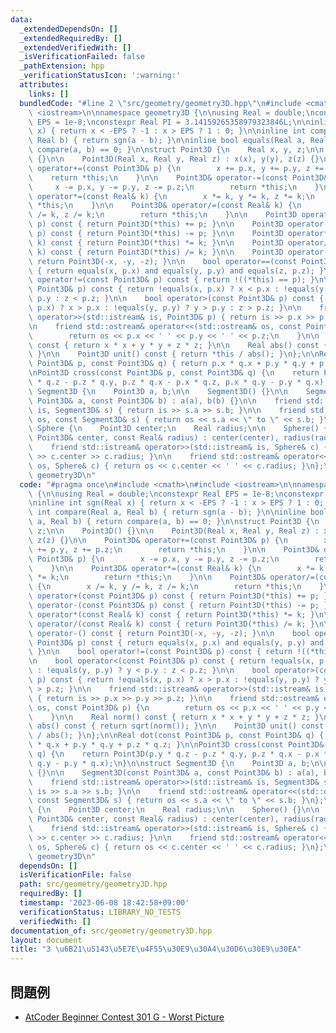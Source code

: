 ```yaml
---
data:
  _extendedDependsOn: []
  _extendedRequiredBy: []
  _extendedVerifiedWith: []
  _isVerificationFailed: false
  _pathExtension: hpp
  _verificationStatusIcon: ':warning:'
  attributes:
    links: []
  bundledCode: "#line 2 \"src/geometry/geometry3D.hpp\"\n#include <cmath>\n#include\
    \ <iostream>\n\nnamespace geometry3D {\n\nusing Real = double;\nconstexpr Real\
    \ EPS = 1e-8;\nconstexpr Real PI = 3.14159265358979323846L;\n\ninline int sgn(Real\
    \ x) { return x < -EPS ? -1 : x > EPS ? 1 : 0; }\n\ninline int compare(Real a,\
    \ Real b) { return sgn(a - b); }\n\ninline bool equals(Real a, Real b) { return\
    \ compare(a, b) == 0; }\n\nstruct Point3D {\n    Real x, y, z;\n\n    Point3D()\
    \ {}\n\n    Point3D(Real x, Real y, Real z) : x(x), y(y), z(z) {}\n\n    Point3D&\
    \ operator+=(const Point3D& p) {\n        x += p.x, y += p.y, z += p.z;\n    \
    \    return *this;\n    }\n\n    Point3D& operator-=(const Point3D& p) {\n   \
    \     x -= p.x, y -= p.y, z -= p.z;\n        return *this;\n    }\n\n    Point3D&\
    \ operator*=(const Real& k) {\n        x *= k, y *= k, z *= k;\n        return\
    \ *this;\n    }\n\n    Point3D& operator/=(const Real& k) {\n        x /= k, y\
    \ /= k, z /= k;\n        return *this;\n    }\n\n    Point3D operator+(const Point3D&\
    \ p) const { return Point3D(*this) += p; }\n\n    Point3D operator-(const Point3D&\
    \ p) const { return Point3D(*this) -= p; }\n\n    Point3D operator*(const Real&\
    \ k) const { return Point3D(*this) *= k; }\n\n    Point3D operator/(const Real&\
    \ k) const { return Point3D(*this) /= k; }\n\n    Point3D operator-() const {\
    \ return Point3D(-x, -y, -z); }\n\n    bool operator==(const Point3D& p) const\
    \ { return equals(x, p.x) and equals(y, p.y) and equals(z, p.z); }\n\n    bool\
    \ operator!=(const Point3D& p) const { return !((*this) == p); }\n\n    bool operator<(const\
    \ Point3D& p) const { return !equals(x, p.x) ? x < p.x : !equals(y, p.y) ? y <\
    \ p.y : z < p.z; }\n\n    bool operator>(const Point3D& p) const { return !equals(x,\
    \ p.x) ? x > p.x : !equals(y, p.y) ? y > p.y : z > p.z; }\n\n    friend std::istream&\
    \ operator>>(std::istream& is, Point3D& p) { return is >> p.x >> p.y >> p.z; }\n\
    \n    friend std::ostream& operator<<(std::ostream& os, const Point3D& p) {\n\
    \        return os << p.x << ' ' << p.y << ' ' << p.z;\n    }\n\n    Real norm()\
    \ const { return x * x + y * y + z * z; }\n\n    Real abs() const { return sqrt(norm());\
    \ }\n\n    Point3D unit() const { return *this / abs(); }\n};\n\nReal dot(const\
    \ Point3D& p, const Point3D& q) { return p.x * q.x + p.y * q.y + p.z * q.z; }\n\
    \nPoint3D cross(const Point3D& p, const Point3D& q) {\n    return Point3D(p.y\
    \ * q.z - p.z * q.y, p.z * q.x - p.x * q.z, p.x * q.y - p.y * q.x);\n}\n\nstruct\
    \ Segment3D {\n    Point3D a, b;\n\n    Segment3D() {}\n\n    Segment3D(const\
    \ Point3D& a, const Point3D& b) : a(a), b(b) {}\n\n    friend std::istream& operator>>(std::istream&\
    \ is, Segment3D& s) { return is >> s.a >> s.b; }\n\n    friend std::ostream& operator<<(std::ostream&\
    \ os, const Segment3D& s) { return os << s.a << \" to \" << s.b; }\n};\n\nstruct\
    \ Sphere {\n    Point3D center;\n    Real radius;\n\n    Sphere() {}\n\n    Sphere(const\
    \ Point3D& center, const Real& radius) : center(center), radius(radius) {}\n\n\
    \    friend std::istream& operator>>(std::istream& is, Sphere& c) { return is\
    \ >> c.center >> c.radius; }\n\n    friend std::ostream& operator<<(std::ostream&\
    \ os, Sphere& c) { return os << c.center << ' ' << c.radius; }\n};\n\n}  // namespace\
    \ geometry3D\n"
  code: "#pragma once\n#include <cmath>\n#include <iostream>\n\nnamespace geometry3D\
    \ {\n\nusing Real = double;\nconstexpr Real EPS = 1e-8;\nconstexpr Real PI = 3.14159265358979323846L;\n\
    \ninline int sgn(Real x) { return x < -EPS ? -1 : x > EPS ? 1 : 0; }\n\ninline\
    \ int compare(Real a, Real b) { return sgn(a - b); }\n\ninline bool equals(Real\
    \ a, Real b) { return compare(a, b) == 0; }\n\nstruct Point3D {\n    Real x, y,\
    \ z;\n\n    Point3D() {}\n\n    Point3D(Real x, Real y, Real z) : x(x), y(y),\
    \ z(z) {}\n\n    Point3D& operator+=(const Point3D& p) {\n        x += p.x, y\
    \ += p.y, z += p.z;\n        return *this;\n    }\n\n    Point3D& operator-=(const\
    \ Point3D& p) {\n        x -= p.x, y -= p.y, z -= p.z;\n        return *this;\n\
    \    }\n\n    Point3D& operator*=(const Real& k) {\n        x *= k, y *= k, z\
    \ *= k;\n        return *this;\n    }\n\n    Point3D& operator/=(const Real& k)\
    \ {\n        x /= k, y /= k, z /= k;\n        return *this;\n    }\n\n    Point3D\
    \ operator+(const Point3D& p) const { return Point3D(*this) += p; }\n\n    Point3D\
    \ operator-(const Point3D& p) const { return Point3D(*this) -= p; }\n\n    Point3D\
    \ operator*(const Real& k) const { return Point3D(*this) *= k; }\n\n    Point3D\
    \ operator/(const Real& k) const { return Point3D(*this) /= k; }\n\n    Point3D\
    \ operator-() const { return Point3D(-x, -y, -z); }\n\n    bool operator==(const\
    \ Point3D& p) const { return equals(x, p.x) and equals(y, p.y) and equals(z, p.z);\
    \ }\n\n    bool operator!=(const Point3D& p) const { return !((*this) == p); }\n\
    \n    bool operator<(const Point3D& p) const { return !equals(x, p.x) ? x < p.x\
    \ : !equals(y, p.y) ? y < p.y : z < p.z; }\n\n    bool operator>(const Point3D&\
    \ p) const { return !equals(x, p.x) ? x > p.x : !equals(y, p.y) ? y > p.y : z\
    \ > p.z; }\n\n    friend std::istream& operator>>(std::istream& is, Point3D& p)\
    \ { return is >> p.x >> p.y >> p.z; }\n\n    friend std::ostream& operator<<(std::ostream&\
    \ os, const Point3D& p) {\n        return os << p.x << ' ' << p.y << ' ' << p.z;\n\
    \    }\n\n    Real norm() const { return x * x + y * y + z * z; }\n\n    Real\
    \ abs() const { return sqrt(norm()); }\n\n    Point3D unit() const { return *this\
    \ / abs(); }\n};\n\nReal dot(const Point3D& p, const Point3D& q) { return p.x\
    \ * q.x + p.y * q.y + p.z * q.z; }\n\nPoint3D cross(const Point3D& p, const Point3D&\
    \ q) {\n    return Point3D(p.y * q.z - p.z * q.y, p.z * q.x - p.x * q.z, p.x *\
    \ q.y - p.y * q.x);\n}\n\nstruct Segment3D {\n    Point3D a, b;\n\n    Segment3D()\
    \ {}\n\n    Segment3D(const Point3D& a, const Point3D& b) : a(a), b(b) {}\n\n\
    \    friend std::istream& operator>>(std::istream& is, Segment3D& s) { return\
    \ is >> s.a >> s.b; }\n\n    friend std::ostream& operator<<(std::ostream& os,\
    \ const Segment3D& s) { return os << s.a << \" to \" << s.b; }\n};\n\nstruct Sphere\
    \ {\n    Point3D center;\n    Real radius;\n\n    Sphere() {}\n\n    Sphere(const\
    \ Point3D& center, const Real& radius) : center(center), radius(radius) {}\n\n\
    \    friend std::istream& operator>>(std::istream& is, Sphere& c) { return is\
    \ >> c.center >> c.radius; }\n\n    friend std::ostream& operator<<(std::ostream&\
    \ os, Sphere& c) { return os << c.center << ' ' << c.radius; }\n};\n\n}  // namespace\
    \ geometry3D\n"
  dependsOn: []
  isVerificationFile: false
  path: src/geometry/geometry3D.hpp
  requiredBy: []
  timestamp: '2023-06-08 18:42:58+09:00'
  verificationStatus: LIBRARY_NO_TESTS
  verifiedWith: []
documentation_of: src/geometry/geometry3D.hpp
layout: document
title: "3 \u6B21\u5143\u5E7E\u4F55\u30E9\u30A4\u30D6\u30E9\u30EA"
---
```


## 問題例
- [AtCoder Beginner Contest 301 G - Worst Picture](https://atcoder.jp/contests/abc301/tasks/abc301_g)
